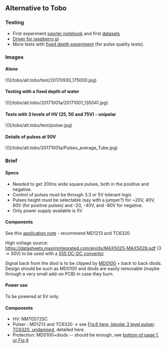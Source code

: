 ## Alternative to Tobo

### Testing

* First experiment [jupyter notebook](/tobo/alt.tobo/test/20170930-AltPulser.ipynb) and first [datasets](/tobo/alt.tobo/test/)
* [Driver for raspberry pi](/tobo/alt.tobo/test/alt.bilevel.c)
* More tests with [fixed depth experiment](/tobo/alt.tobo/20171001a/20171001-new.ipynb) (for pulse quality tests).


### Images

#### Alone

!()[/tobo/alt.tobo/test/20170930_175000.jpg)

#### Testing with a fixed depth of water

!()[/tobo/alt.tobo/20171001a/20171001_135041.jpg)

#### Tests with 3 levels of HV (25, 50 and 75V) - unipolar

!()[/tobo/alt.tobo/test/pulser.jpg)


#### Details of pulses at 50V

!()[/tobo/alt.tobo/20171001a/Pulses_average_Tube.jpg)

### Brief

#### Specs

* Needed to get 200ns wide square pulses, both in the positive and negative.
* Control of pulses must be through 3.3 or 5V tolerant logic
* Pulses height must be selectable (say with a jumper?) for ~20V, 40V, 80V (for positive pulses) and -20, -40V, and -80V for negative.
* Only power supply available is 5V

#### Components

See this [application note](http://ww1.microchip.com/downloads/en/AppNotes/AN-H53.pdf) - recommend MD1213 and TC6320 


High voltage source: https://datasheets.maximintegrated.com/en/ds/MAX5025-MAX5028.pdf (3 -> 30V) to be used with a [555 DC-DC convertor](http://www.eleccircuit.com/the-many-dc-to-dc-converters-using-ic-555/)

Signal back from the diod is to be clipped by [MD0100](http://ww1.microchip.com/downloads/en/DeviceDoc/MD0100.pdf) + back to back diods. Design should be such as MD0100 and diods are easily removable (maybe through a very small add-on PCB) in case they burn.

#### Power use

To be powered at 5V only.

#### Components

* HV: NMT0572SC
* Pulser : MD1213 and TC6320 -> see [Fig.6 here, bipolar 3 level pulser](http://ww1.microchip.com/downloads/en/AppNotes/AN-H53.pdf). [TC6320, undamped](http://ww1.microchip.com/downloads/en/DeviceDoc/tc6320.pdf), detailed here. 
* Protection: MD0100+diods -- should be enough, see [bottom of page 1, or Fig 9](http://ww1.microchip.com/downloads/en/DeviceDoc/MD0100.pdf)
